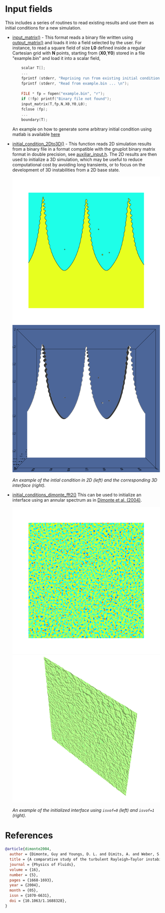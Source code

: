 # Input fields
This includes a series of routines to read existing results and use them as
initial conditions for a new simulation.

* [input_matrix()](auxiliar_input.h) - This format reads a binary file written
    using [output_matrix()](http://basilisk.fr/src/output.h) and loads it into a
    field selected by the user. For instance, to read a square field of size
    **L0** defined inside a regular Cartesian grid with **N** points, starting
    from (**X0**,**Y0**) stored in a file "example.bin" and load it into a
    scalar field,

    ```c
        scalar T[];
        ...
        fprintf (stderr, "Reprising run from existing initial conditions ... \n");
        fprintf (stderr, "Read from example.bin ... \n");

        FILE * fp = fopen("example.bin", "r");
        if (!fp) printf("Binary file not found");
        input_matrix(T,fp,N,X0,Y0,L0);
        fclose (fp);
        ...
        boundary(T);
    ```

    An example on how to generate some arbitrary initial condition using matlab
    is available [here](test_input_matrix.c)

* [initial_condition_2Dto3D()](initial_conditions_2Dto3D.h) - This function
    reads 2D simulation results from a binary file in a format compatible with
    the gnuplot binary matrix format in double precision, see
    [auxiliar_input.h](auxiliar_input.h). The 2D results are then used to
    initialize a 3D simulation, which may be useful to reduce computational cost
    by avoiding long transients, or to focus on the development of 3D
    instabilities from a 2D base state.

    ![drawing](./initial_conditions_2D.png)
    ![drawing](./initial_conditions_3D.png)

    *An example of the intial condition in 2D (left) and the corresponding 3D interface (right).*

* [initial_conditions_dimonte_fft2()](input_fields/initial_conditions_dimonte_fft2.h)
    This can be used to initialize an interface using an annular spectrum as in
    [Dimonte et al. (2004)](#dimonte2004).

    ![drawing](./Thevenin2.png)
    ![drawing](./Thevenin3.png)

    *An example of the initialized interface using `isvof=0` (left) and `isvof=1` (right).*

# References

```bib
@article{dimonte2004,
  author = {Dimonte, Guy and Youngs, D. L. and Dimits, A. and Weber, S. and Marinak, M. and Wunsch, S. and Garasi, C. and Robinson, A. and Andrews, M. J. and Ramaprabhu, P. and Calder, A. C. and Fryxell, B. and Biello, J. and Dursi, L. and MacNeice, P. and Olson, K. and Ricker, P. and Rosner, R. and Timmes, F. and Tufo, H. and Young, Y.-N. and Zingale, M.},
  title = {A comparative study of the turbulent Rayleigh–Taylor instability using high-resolution three-dimensional numerical simulations: The Alpha-Group collaboration},
  journal = {Physics of Fluids},
  volume = {16},
  number = {5},
  pages = {1668-1693},
  year = {2004},
  month = {05},
  issn = {1070-6631},
  doi = {10.1063/1.1688328},
}